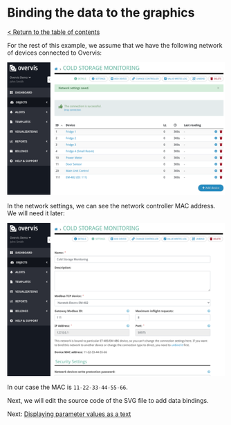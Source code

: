 # Binding the data to the graphics

[< Return to the table of contents](../README.md)

For the rest of this example, we assume that we have the following network of devices connected to Overvis:

![Devices in the example network](img-net-devices.png)

In the network settings, we can see the network controller MAC address. We will need it later:

![Settings of the example network](img-net-settings.png)

In our case the MAC is `11-22-33-44-55-66`.

Next, we will edit the source code of the SVG file to add data bindings.

Next: [Displaying parameter values as a text](01-param-value/README.md)
